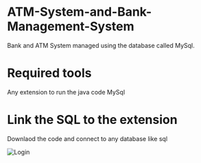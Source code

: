 # ATM-System-and-Bank-Management-System
Bank  and ATM System managed using the database called MySql.

# Required tools
Any extension to run the java code
MySql

# Link the SQL to the extension
Downlaod the code and connect to any database like sql


![Login](https://github.com/Samruddhi76/ATM-System-and-Bank-Management-System/assets/111414361/5de112d7-dc90-4bd4-942a-85445872f415)
